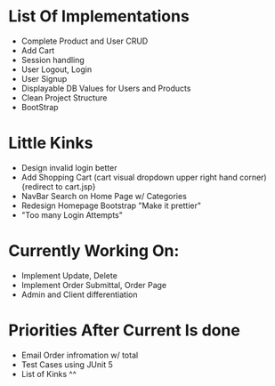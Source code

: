 # List Of Implementations
- Complete Product and User CRUD
- Add Cart
- Session handling 
- User Logout, Login
- User Signup 
- Displayable DB Values for Users and Products 
- Clean Project Structure
- BootStrap 

# Little Kinks 
- Design invalid login better
- Add Shopping Cart (cart visual dropdown upper right hand corner) {redirect to cart.jsp}
- NavBar Search on Home Page w/ Categories 
- Redesign Homepage Bootstrap "Make it prettier"
- "Too many Login Attempts" 

# Currently Working On:
- Implement Update, Delete
- Implement Order Submittal, Order Page
- Admin and Client differentiation 

# Priorities After Current Is done 
- Email Order infromation w/ total
- Test Cases using JUnit 5
- List of Kinks ^^

